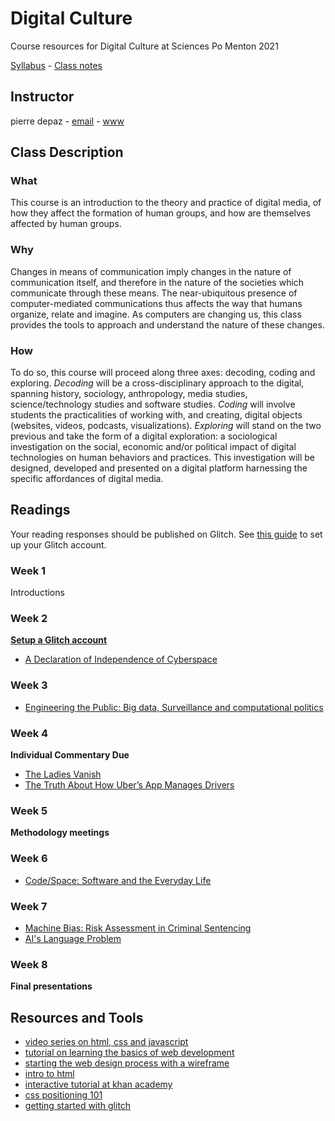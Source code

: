 # Digital Culture
Course resources for Digital Culture at Sciences Po Menton 2021

[Syllabus](https://github.com/periode/digital-culture-2019/blob/master/Syllabus.pdf) - [Class notes](https://periode.github.io/digital-culture/)

## Instructor

pierre depaz - [email](mailto:pierre.depaz@sciencespo.fr) - [www](https://pierredepaz.net)

## Class Description

### What

This course is an introduction to the theory and practice of digital media, of how they affect the formation of human groups, and how are themselves affected by human groups.

### Why

Changes in means of communication imply changes in the nature of communication itself, and therefore in the nature of the societies which communicate through these means. The near-ubiquitous presence of computer-mediated communications thus affects the way that humans organize, relate and imagine. As computers are changing us, this class provides the tools to approach and understand the nature of these changes.

### How

To do so, this course will proceed along three axes: decoding, coding and exploring.
*Decoding* will be a cross-disciplinary approach to the digital, spanning history, sociology, anthropology, media studies, science/technology studies and software studies.
*Coding* will involve students the practicalities of working with, and creating, digital objects (websites, videos, podcasts, visualizations).
*Exploring* will stand on the two previous and take the form of a digital exploration: a sociological investigation on the social, economic and/or political impact of digital technologies on human behaviors and practices. This investigation will be designed, developed and presented on a digital platform harnessing the specific affordances of digital media.

## Readings

Your reading responses should be published on Glitch. See [this guide](https://github.com/periode/digital-culture/wiki/Setting-up-Glitch.com) to set up your Glitch account.

### Week 1

Introductions

### Week 2

**[Setup a Glitch account](https://github.com/periode/digital-culture/wiki/Setting-up-Glitch.com)**

- [A Declaration of Independence of Cyberspace](https://www.eff.org/cyberspace-independence)

### Week 3

- [Engineering the Public: Big data, Surveillance and computational politics](https://firstmonday.org/ojs/index.php/fm/article/view/4901/4097)

### Week 4

**Individual Commentary Due**

- [The Ladies Vanish](https://thenewinquiry.com/the-ladies-vanish/)
- [The Truth About How Uber’s App Manages Drivers](https://hbr.org/2016/04/the-truth-about-how-ubers-app-manages-drivers)

### Week 5

**Methodology meetings**

### Week 6 

- [Code/Space: Software and the Everyday Life](https://github.com/periode/politics-of-code/blob/master/assets/readings/02-space/CodeSpace.pdf)

### Week 7

- [Machine Bias: Risk Assessment in Criminal Sentencing](https://www.propublica.org/article/machine-bias-risk-assessments-in-criminal-sentencing)
- [AI's Language Problem](https://www.technologyreview.com/s/602094/ais-language-problem/)

### Week 8

**Final presentations**

## Resources and Tools

- [video series on html, css and javascript](https://www.youtube.com/watch?v=STPUv_f1IIw&list=PLyQtZRmg0ogeK2CitMK4fiQa8228_rxiV&index=2)
- [tutorial on learning the basics of web development](https://developer.mozilla.org/en-US/docs/Learn)
- [starting the web design process with a wireframe](https://blog.hubspot.com/website/website-wireframe)
- [intro to html](https://www.w3schools.com/html/default.asp)
- [interactive tutorial at khan academy](https://www.khanacademy.org/computing/computer-programming/html-css)
- [css positioning 101](https://alistapart.com/article/css-positioning-101/)
- [getting started with glitch](https://help.glitch.com/kb/article/143-getting-started-part-1-the-project-editor/)
